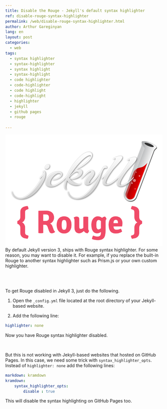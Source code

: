 ```yaml
---
title: Disable the Rouge - Jekyll's default syntax highlighter
ref: disable-rouge-syntax-highlighter
permalink: /web/disable-rouge-syntax-highlighter.html
author: Arthur Gareginyan
lang: en
layout: post
categories:
  - web
tags:
  - syntax highlighter
  - syntax-highlighter
  - syntax highlight
  - syntax-highlight
  - code highlighter
  - code-highlighter
  - code highlight
  - code-highlight
  - highlighter
  - jekyll
  - github pages
  - rouge

---
```


![thumb](/images/thumbnail/jekyll-rouge.png)
By default Jekyll version 3, ships with Rouge syntax highlighter. For some reason, you may want to disable it. For example, if you replace the built-in Rouge to another syntax highlighter such as Prism.js or your own custom highlighter.

<br>
<br>

To get Rouge disabled in Jekyll 3, just do the following. 

1. Open the `_config.yml` file located at the root directory of your Jekyll-based website.

2. Add the following line:

```yaml
highlighter: none
```

Now you have Rouge syntax highlighter disabled.

<br>

But this is not working with Jekyll-based websites that hosted on GitHub Pages. In this case, we need some trick with `syntax_highlighter_opts`. Instead of `highlighter: none` add the following lines:

```yaml
markdown: kramdown
kramdown: 
	syntax_highlighter_opts:
		disable : true
```

This will disable the syntax highlighting on GitHub Pages too.
